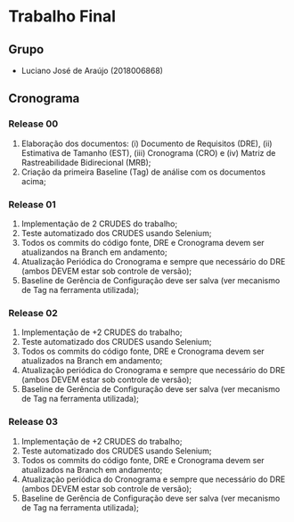 # **Trabalho Final**

## Grupo
* Luciano José de Araújo (2018006868)

## Cronograma

### Release 00

1. Elaboração dos documentos: (i) Documento de Requisitos (DRE), (ii) Estimativa de Tamanho (EST), (iii) Cronograma (CRO) e (iv) Matriz de Rastreabilidade Bidirecional (MRB);
2. Criação da primeira Baseline (Tag) de análise com os documentos acima;

### Release 01

1. Implementação de 2 CRUDES do trabalho;
2. Teste automatizado dos CRUDES usando Selenium;
3. Todos os commits do código fonte, DRE e Cronograma devem ser atualizandos na Branch em andamento;
4. Atualização Periódica do Cronograma e sempre que necessário do DRE (ambos DEVEM estar sob controle de versão);
5. Baseline de Gerência de Configuração deve ser salva (ver mecanismo de Tag na ferramenta utilizada);

### Release 02

1. Implementação de +2 CRUDES do trabalho;
2. Teste automatizado dos CRUDES usando Selenium;
3. Todos os commits do código fonte, DRE e Cronograma devem ser atualizados na Branch em andamento;
4. Atualização periódica do Cronograma e sempre que necessário do DRE (ambos DEVEM estar sob controle de versão);
5. Baseline de Gerência de Configuração deve ser salva (ver mecanismo de Tag na ferramenta utilizada);

### Release 03

1. Implementação de +2 CRUDES do trabalho;
2. Teste automatizado dos CRUDES usando Selenium;
3. Todos os commits do código fonte, DRE e Cronograma devem ser atualizados na Branch em andamento;
4. Atualização periódica do Cronograma e sempre que necessário do DRE (ambos DEVEM estar sob controle de versão);
5. Baseline de Gerência de Configuração deve ser salva (ver mecanismo de Tag na ferramenta utilizada);

